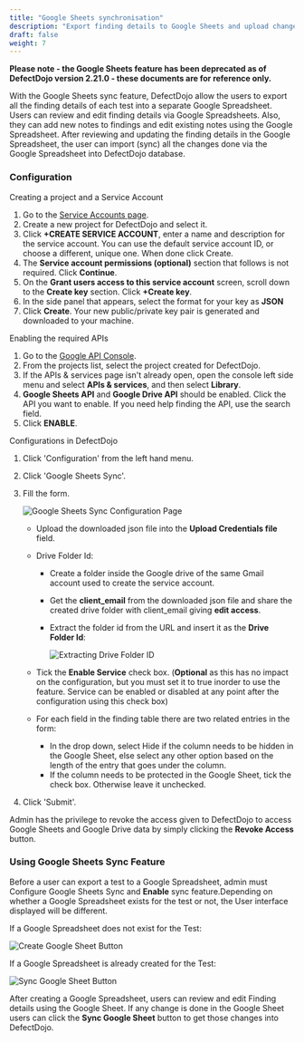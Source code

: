 ```yaml
---
title: "Google Sheets synchronisation"
description: "Export finding details to Google Sheets and upload changes from Google Sheets."
draft: false
weight: 7
---
```


**Please note - the Google Sheets feature has been deprecated as of DefectDojo version 2.21.0 - these documents are for reference only.**

With the Google Sheets sync feature, DefectDojo allow the users to
export all the finding details of each test into a separate Google
Spreadsheet. Users can review and edit finding details via Google
Spreadsheets. Also, they can add new notes to findings and edit existing
notes using the Google Spreadsheet. After reviewing and updating the
finding details in the Google Spreadsheet, the user can import (sync)
all the changes done via the Google Spreadsheet into DefectDojo
database.

### Configuration

Creating a project and a Service Account

1.  Go to the [Service Accounts
    page](https://console.developers.google.com/iam-admin/serviceaccounts/).
2.  Create a new project for DefectDojo and select it.
3.  Click **+CREATE SERVICE ACCOUNT**, enter a name and description
    for the service account. You can use the default service account
    ID, or choose a different, unique one. When done click Create.
4.  The **Service account permissions (optional)** section that
    follows is not required. Click **Continue**.
5.  On the **Grant users access to this service account** screen,
    scroll down to the **Create key** section. Click **+Create
    key**.
6.  In the side panel that appears, select the format for your key
    as **JSON**
7.  Click **Create**. Your new public/private key pair is generated
    and downloaded to your machine.

Enabling the required APIs

1.  Go to the [Google API
    Console](https://console.developers.google.com//).
2.  From the projects list, select the project created for
    DefectDojo.
3.  If the APIs & services page isn\'t already open, open the
    console left side menu and select **APIs & services**, and then
    select **Library**.
4.  **Google Sheets API** and **Google Drive API** should be
    enabled. Click the API you want to enable. If you need help
    finding the API, use the search field.
5.  Click **ENABLE**.

Configurations in DefectDojo

1.  Click \'Configuration\' from the left hand menu.
2.  Click \'Google Sheets Sync\'.
3.  Fill the form.

    ![Google Sheets Sync Configuration Page](../../images/google_sheets_sync_1.png)

    * Upload the downloaded json file into the **Upload
      Credentials file** field.

    * Drive Folder Id:

        * Create a folder inside the Google drive of the same
          Gmail account used to create the service account.
        * Get the **client\_email** from the downloaded json file
          and share the created drive folder with client\_email
          giving **edit access**.
        * Extract the folder id from the URL and insert it as the
          **Drive Folder Id**:

          ![Extracting Drive Folder ID](../../images/google_sheets_sync_2.png)

    * Tick the **Enable Service** check box. (**Optional** as this
      has no impact on the configuration, but you must set it to
      true inorder to use the feature. Service can be enabled or
      disabled at any point after the configuration using this
      check box)

    * For each field in the finding table there are two related
      entries in the form:

        * In the drop down, select Hide if the column needs to be
          hidden in the Google Sheet, else select any other option
          based on the length of the entry that goes under the
          column.
        * If the column needs to be protected in the Google Sheet,
          tick the check box. Otherwise leave it unchecked.

4.  Click \'Submit\'.

Admin has the privilege to revoke the access given to DefectDojo to
access Google Sheets and Google Drive data by simply clicking the
**Revoke Access** button.

### Using Google Sheets Sync Feature

Before a user can export a test to a Google Spreadsheet, admin must
Configure Google Sheets Sync and **Enable** sync feature.Depending on
whether a Google Spreadsheet exists for the test or not, the User
interface displayed will be different.

If a Google Spreadsheet does not exist for the Test:

![Create Google Sheet Button](../../images/google_sheets_sync_3.png)

If a Google Spreadsheet is already created for the Test:

![Sync Google Sheet Button](../../images/google_sheets_sync_4.png)

After creating a Google Spreadsheet, users can review and edit Finding
details using the Google Sheet. If any change is done in the Google
Sheet users can click the **Sync Google Sheet** button to get those
changes into DefectDojo.
